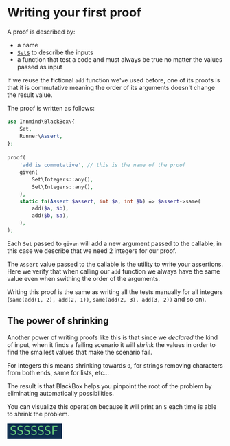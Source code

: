 # Writing your first proof

A proof is described by:
- a name
- [`Set`s](sets.md) to describe the inputs
- a function that test a code and must always be true no matter the values passed as input

If we reuse the fictional `add` function we've used before, one of its proofs is that it is commutative meaning the order of its arguments doesn't change the result value.

The proof is written as follows:

```php
use Innmind\BlackBox\{
    Set,
    Runner\Assert,
};

proof(
    'add is commutative', // this is the name of the proof
    given(
        Set\Integers::any(),
        Set\Integers::any(),
    ),
    static fn(Assert $assert, int $a, int $b) => $assert->same(
        add($a, $b),
        add($b, $a),
    ),
);
```

Each `Set` passed to `given` will add a new argument passed to the callable, in this case we describe that we need 2 integers for our proof.

The `Assert` value passed to the callable is the utility to write your assertions. Here we verify that when calling our `add` function we always have the same value even when swithing the order of the arguments.

Writing this proof is the same as writing all the tests manually for all integers (`same(add(1, 2), add(2, 1))`, `same(add(2, 3), add(3, 2))` and so on).

## The power of shrinking

Another power of writing proofs like this is that since we _declared_ the kind of input, when it finds a failing scenario it will _shrink_ the values in order to find the smallest values that make the scenario fail.

For integers this means shrinking towards `0`, for strings removing characters from both ends, same for lists, etc...

The result is that BlackBox helps you pinpoint the root of the problem by eliminating automatically possibilities.

You can visualize this operation because it will print an `S` each time is able to shrink the problem.

![](shrinking.png)

